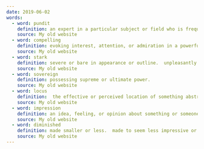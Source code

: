 ```yaml
---
date: 2019-06-02
words:
  - word: pundit
    definition: an expert in a particular subject or field who is frequently called on to give opinions about it to the public.
    source: My old website
  - word: compelling
    definition: evoking interest, attention, or admiration in a powerfully irresistible way.  not able to be refuted; inspiring conviction. 
    source: My old website
  - word: stark
    definition: severe or bare in appearance or outline.  unpleasantly or sharply clear; impossible to avoid. 
    source: My old website
  - word: sovereign
    definition: possessing supreme or ultimate power.
    source: My old website
  - word: locus
    definition:  the effective or perceived location of something abstract. 
    source: My old website
  - word: impression
    definition: an idea, feeling, or opinion about something or someone, esp. one formed without conscious thought or on the basis of little evidence. 
    source: My old website
  - word: diminished
    definition: made smaller or less.  made to seem less impressive or valuable. 
    source: My old website
---
```

